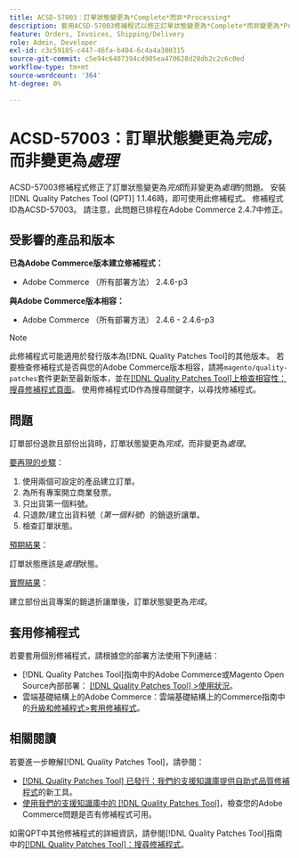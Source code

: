 ```yaml
---
title: ACSD-57003：訂單狀態變更為*Complete*而非*Processing*
description: 套用ACSD-57003修補程式以修正訂單狀態變更為*Complete*而非變更為*Processing*的Adobe Commerce問題。
feature: Orders, Invoices, Shipping/Delivery
role: Admin, Developer
exl-id: c3c59185-c447-46fa-b404-6c4a4a300315
source-git-commit: c5e94c6407394cd905ea470628d28db2c2c6c0ed
workflow-type: tm+mt
source-wordcount: '364'
ht-degree: 0%

---
```


# ACSD-57003：訂單狀態變更為&#x200B;*完成*，而非變更為&#x200B;*處理*

ACSD-57003修補程式修正了訂單狀態變更為&#x200B;*完成*&#x200B;而非變更為&#x200B;*處理*&#x200B;的問題。 安裝[!DNL Quality Patches Tool (QPT)] 1.1.46時，即可使用此修補程式。 修補程式ID為ACSD-57003。 請注意，此問題已排程在Adobe Commerce 2.4.7中修正。

## 受影響的產品和版本

**已為Adobe Commerce版本建立修補程式：**

* Adobe Commerce （所有部署方法） 2.4.6-p3

**與Adobe Commerce版本相容：**

* Adobe Commerce （所有部署方法） 2.4.6 - 2.4.6-p3

>[!NOTE]
>
>此修補程式可能適用於發行版本為[!DNL Quality Patches Tool]的其他版本。 若要檢查修補程式是否與您的Adobe Commerce版本相容，請將`magento/quality-patches`套件更新至最新版本，並在[[!DNL Quality Patches Tool]上檢查相容性：搜尋修補程式頁面](https://experienceleague.adobe.com/tools/commerce-quality-patches/index.html?lang=zh-Hant)。 使用修補程式ID作為搜尋關鍵字，以尋找修補程式。

## 問題

訂單部份退款且部份出貨時，訂單狀態變更為&#x200B;*完成*，而非變更為&#x200B;*處理*。

<u>要再現的步驟</u>：

1. 使用兩個可設定的產品建立訂單。
1. 為所有專案開立商業發票。
1. 只出貨第一個料號。
1. 只退款/建立出貨料號（*第一個料號*）的銷退折讓單。
1. 檢查訂單狀態。

<u>預期結果</u>：

訂單狀態應該是&#x200B;_處理_&#x200B;狀態。

<u>實際結果</u>：

建立部份出貨專案的銷退折讓單後，訂單狀態變更為&#x200B;*完成*。

## 套用修補程式

若要套用個別修補程式，請根據您的部署方法使用下列連結：

* [!DNL Quality Patches Tool]指南中的Adobe Commerce或Magento Open Source內部部署： [[!DNL Quality Patches Tool] >使用狀況](https://experienceleague.adobe.com/docs/commerce-operations/tools/quality-patches-tool/usage.html?lang=zh-Hant)。
* 雲端基礎結構上的Adobe Commerce：雲端基礎結構上的Commerce指南中的[升級和修補程式>套用修補程式](https://experienceleague.adobe.com/docs/commerce-cloud-service/user-guide/develop/upgrade/apply-patches.html?lang=zh-Hant)。

## 相關閱讀

若要進一步瞭解[!DNL Quality Patches Tool]，請參閱：

* [[!DNL Quality Patches Tool] 已發行：我們的支援知識庫提供自助式品質修補程式](/help/announcements/adobe-commerce-announcements/magento-quality-patches-released-new-tool-to-self-serve-quality-patches.md)的新工具。
* [使用我們的支援知識庫中的 [!DNL Quality Patches Tool]](/help/support-tools/patches-available-in-qpt-tool/check-patch-for-magento-issue-with-magento-quality-patches.md)，檢查您的Adobe Commerce問題是否有修補程式可用。

如需QPT中其他修補程式的詳細資訊，請參閱[!DNL Quality Patches Tool]指南中的[[!DNL Quality Patches Tool]：搜尋修補程式](https://experienceleague.adobe.com/tools/commerce-quality-patches/index.html?lang=zh-Hant)。
